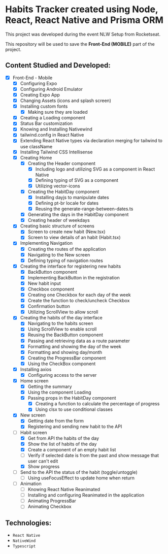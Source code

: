 # Habits Tracker created using Node, React, React Native and Prisma ORM

This project was developed during the event NLW Setup from Rocketseat.

This repository will be used to save the **Front-End (MOBILE)** part of the project.

## Content Studied and Developed:

- [x] Front-End - Mobile
  - [x] Configuring Expo
  - [x] Configuring Android Emulator
  - [x] Creating Expo App
  - [x] Changing Assets (icons and splash screen)
  - [x] Installing custom fonts
    - [x] Making sure they are loaded
  - [x] Creating a Loading component
  - [x] Status Bar customization
  - [x] Knowing and Installing Nativewind
  - [x] tailwind.config in React Native
  - [x] Extending React Native types via declaration merging for tailwind to use className
  - [x] Installing Tailwind CSS Intellisense
  - [x] Creating Home
    - [x] Creating the Header component
      - [x] Including logo and utilizing SVG as a component in React Native
      - [x] Defining typing of SVG as a component
      - [x] Utilizing vector-icons
    - [x] Creating the HabitDay component
      - [x] Installing dayjs to manipulate dates
      - [x] Defining pt-br locale for dates
      - [x] Reusing the generate-range-between-dates.ts
    - [x] Generating the days in the HabitDay component
    - [x] Creating header of weekdays
  - [x] Creating basic structure of screens
    - [x] Screen to create new habit (New.tsx)
    - [x] Screen to view details of an habit (Habit.tsx)
  - [x] Implementing Navigation
    - [x] Creating the routes of the application
    - [x] Navigating to the New screen
    - [x] Defining typing of navigation routes
  - [x] Creating the interface for registering new habits
    - [x] BackButton component
    - [x] Implementing BackButton in the registration
    - [x] New habit input
    - [x] Checkbox component
    - [x] Creating one Checkbox for each day of the week
    - [x] Create the function to check/uncheck Checkbox
    - [x] Confirmation button
    - [x] Utilizing ScrollView to allow scroll
  - [x] Creating the habits of the day interface
    - [x] Navigating to the habits screen
    - [x] Using ScrollView to enable scroll
    - [x] Reusing the BackButton component
    - [x] Passing and retrieving data as a route parameter
    - [x] Formatting and showing the day of the week
    - [x] Formatting and showing day/month
    - [x] Creating the ProgressBar component
    - [x] Using the CheckBox component
  - [x] Installing axios
    - [x] Configuring access to the server
  - [x] Home screen
    - [x] Getting the summary
    - [x] Using the component Loading
    - [x] Passing props in the HabitDay component
      - [x] Creating a function to calculate the percentage of progress
      - [x] Using clsx to use conditional classes
  - [x] New screen
    - [x] Getting date from the form
    - [x] Registering and sending new habit to the API
  - [ ] Habit screen
    - [x] Get from API the habits of the day
    - [x] Show the list of habits of the day
    - [x] Create a component of an empty habit list
    - [ ] Verify if selected date is from the past and show message that user can't edit
    - [x] Show progress
  - [ ] Send to the API the status of the habit (toggle/untoggle)
    - [ ] Using useFocusEffect to update home when return
  - [ ] Animation
    - [ ] Knowing React Native Reanimated
    - [ ] Installing and configuring Reanimated in the application
    - [ ] Animating ProgressBar
    - [ ] Animating Checkbox

## Technologies:

- `React Native`
- `NativeWind`
- `Typescript`
